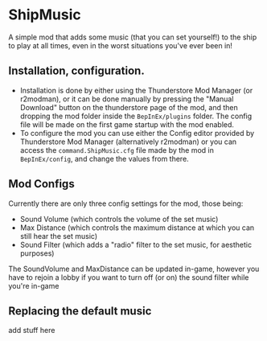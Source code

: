 # ShipMusic

A simple mod that adds some music (that you can set yourself!) to the ship to play at all times, even in the worst situations you've ever been in!

## Installation, configuration.
- Installation is done by either using the Thunderstore Mod Manager (or r2modman), or it can be done manually by pressing the "Manual Download" button on the thunderstore page of the mod, and then dropping the mod folder inside the ```BepInEx/plugins``` folder. The config file will be made on the first game startup with the mod enabled.
- To configure the mod you can use either the Config editor provided by Thunderstore Mod Manager (alternatively r2modman) or you can access the ```command.ShipMusic.cfg``` file made by the mod in ```BepInEx/config```, and change the values from there.

## Mod Configs
Currently there are only three config settings for the mod, those being:
- Sound Volume (which controls the volume of the set music)
- Max Distance (which controls the maximum distance at which you can still hear the set music)
- Sound Filter (which adds a "radio" filter to the set music, for aesthetic purposes)

The SoundVolume and MaxDistance can be updated in-game, however you have to rejoin a lobby if you want to turn off (or on) the sound filter while you're in-game

## Replacing the default music

add stuff here
